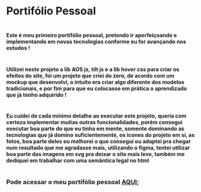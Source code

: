 # Portifólio Pessoal 

#

####  Este é meu primeiro portifólio pessoal, pretendo ir aperfeiçoando e implementando em novas tecnologias conforme eu for avançando nos estudos !

#

#### Utilizei neste projeto a lib AOS js, tilt js e a lib hover css para criar os efeitos do site, foi um projeto que criei do zero, de acordo com um mockup que desenvolvi, o intuito era criar algo diferente dos modelos tradicionais, e por fim para que eu colocasse em prática o aprendizado que já tenho adquirido !


#

#### Eu cuidei de cada mínimo detalhe ao executar este projeto, queria com certeza implementar muitas outras funcionalidades, porém consegui executar boa parte do que eu tinha em mente, somente dominando as tecnologias que já domino suficientemente, os ícones do projeto em sí, as fotos, boa parte deles eu melhorei o que consegui ou adaptei pra chegar num resultado que me agradasse mais, utilizando o figma, tentei utilizar boa parte das imagens em svg pra deixar o site mais leve, também me dediquei em trabalhar com uma semântica legal no html 


#

### Pode acessar o meu portifólio pessoal [AQUI](https://leandroduk.vercel.app/index.html);

#






